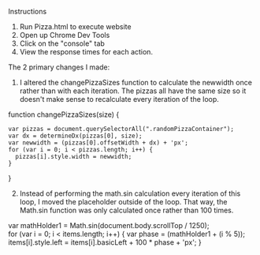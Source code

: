 Instructions

1. Run Pizza.html to execute website
2. Open up Chrome Dev Tools
3. Click on the "console" tab
4. View the response times for each action.

The 2 primary changes I made:

1) I altered the changePizzaSizes function to calculate the newwidth once rather than with each iteration. The pizzas all have the same size so it doesn't make sense to recalculate every iteration of the loop.

  function changePizzaSizes(size) {
      
    var pizzas = document.querySelectorAll(".randomPizzaContainer");  
    var dx = determineDx(pizzas[0], size);    
    var newwidth = (pizzas[0].offsetWidth + dx) + 'px';  
    for (var i = 0; i < pizzas.length; i++) {
      pizzas[i].style.width = newwidth;   
    }
  }

2) Instead of performing the math.sin calculation every iteration of this loop, I moved the placeholder outside of the loop. That way, the Math.sin function was only calculated once rather than 100 times.

  var mathHolder1 = Math.sin(document.body.scrollTop / 1250);    
  for (var i = 0; i < items.length; i++) {
    var phase = (mathHolder1 + (i % 5));
    items[i].style.left = items[i].basicLeft + 100 * phase + 'px';
  }